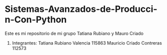 # Sistemas-Avanzados-de-Producci-n-Con-Python
Este es mi repositorio de mi grupo Tatiana Rubiano y Mauro Criado
1. Integrantes:
   Tatiana Rubiano Valencia 115863
   Mauricio Criado Contreras 112573
